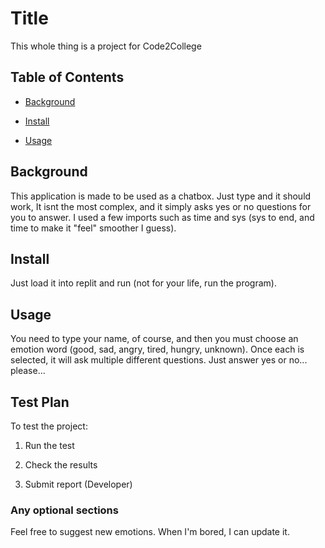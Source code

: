 # Title

This whole thing is a project for Code2College

## Table of Contents

- [Background](#background)

- [Install](#install)

- [Usage](#usage)

## Background

This application is made to be used as a chatbox. Just type and it should work, It isnt the most complex, and it simply asks yes or no questions for you to answer. I used a few imports such as time and sys (sys to end, and time to make it "feel" smoother I guess).

## Install

Just load it into replit and run (not for your life, run the program).

## Usage

You need to type your name, of course, and then you must choose an emotion word (good, sad, angry, tired, hungry, unknown). Once each is selected, it will ask multiple different questions. Just answer yes or no... please...

## Test Plan
To test the project:

1. Run the test

2. Check the results

3. Submit report (Developer)

### Any optional sections

Feel free to suggest new emotions. When I'm bored, I can update it.

